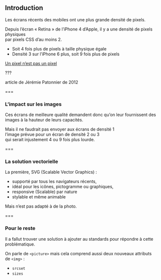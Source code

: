 ## Introduction

Les écrans récents des mobiles ont une plus grande densité de pixels.

Depuis l’écran « Retina » de l’iPhone 4 d’Apple, il y a une densité de pixels physiques  
par pixels CSS d’au moins 2.
- Soit 4 fois plus de pixels à taille physique égale
- Densité 3 sur l’iPhone 6 plus, soit 9 fois plus de pixels

[Un pixel n’est pas un pixel](http://letrainde13h37.fr/21/un-pixel-nest-pas-un-pixel/)

???

article de Jérémie Patonnier de 2012

===

### L’impact sur les images

Ces écrans de meilleure qualité demandent donc qu’on leur fournissent des images
à la hauteur de leurs capacités.

Mais il ne faudrait pas envoyer aux écrans de densité 1  
l’image prévue pour un écran de densité 2 ou 3  
qui serait injustement 4 ou 9 fois plus lourde. <!-- {.fragment} -->

===

### La solution vectorielle

La première, SVG (Scalable Vector Graphics) :
- supporté par tous les navigateurs récents,
- idéal pour les icônes, pictogramme ou graphiques,
- responsive (Scalable) par nature
- stylable et même animable

Mais n’est pas adapté à de la photo.

===

### Pour le reste

Il a fallut trouver une solution à ajouter au standards pour répondre à cette problématique.

On parle de `<picture>` mais cela comprend aussi deux nouveaux attributs de `<img>` :
- `srcset`
- `sizes`
